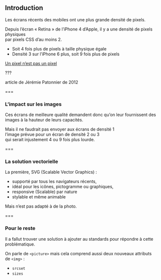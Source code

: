 ## Introduction

Les écrans récents des mobiles ont une plus grande densité de pixels.

Depuis l’écran « Retina » de l’iPhone 4 d’Apple, il y a une densité de pixels physiques  
par pixels CSS d’au moins 2.
- Soit 4 fois plus de pixels à taille physique égale
- Densité 3 sur l’iPhone 6 plus, soit 9 fois plus de pixels

[Un pixel n’est pas un pixel](http://letrainde13h37.fr/21/un-pixel-nest-pas-un-pixel/)

???

article de Jérémie Patonnier de 2012

===

### L’impact sur les images

Ces écrans de meilleure qualité demandent donc qu’on leur fournissent des images
à la hauteur de leurs capacités.

Mais il ne faudrait pas envoyer aux écrans de densité 1  
l’image prévue pour un écran de densité 2 ou 3  
qui serait injustement 4 ou 9 fois plus lourde. <!-- {.fragment} -->

===

### La solution vectorielle

La première, SVG (Scalable Vector Graphics) :
- supporté par tous les navigateurs récents,
- idéal pour les icônes, pictogramme ou graphiques,
- responsive (Scalable) par nature
- stylable et même animable

Mais n’est pas adapté à de la photo.

===

### Pour le reste

Il a fallut trouver une solution à ajouter au standards pour répondre à cette problématique.

On parle de `<picture>` mais cela comprend aussi deux nouveaux attributs de `<img>` :
- `srcset`
- `sizes`
